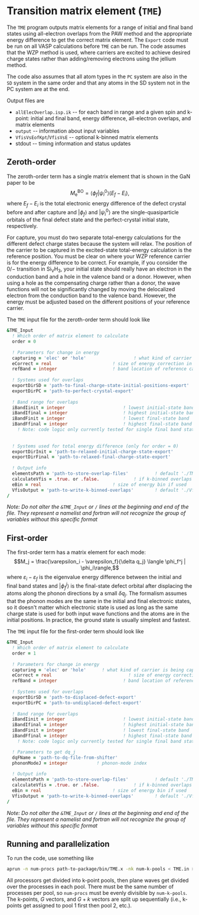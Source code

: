 # Transition matrix element (`TME`)

The `TME` program outputs matrix elements for a range of initial and final band states using all-electron overlaps from the PAW method and the appropriate energy difference to get the correct matrix element. The `Export` code must be run on all VASP calculations before `TME` can be run. The code assumes that the WZP method is used, where carriers are excited to achieve desired charge states rather than adding/removing electrons using the jellium method. 

The code also assumes that all atom types in the `PC` system are also in the `SD` system in the same order and that any atoms in the SD system not in the PC system are at the end.

Output files are 
* `allElecOverlap.isp.ik` -- for each band in range and a given spin and k-point: initial and final band, energy difference, all-electron overlaps, and matrix elements
* `output` -- information about input variables
* `VfisVsEofKpt`/`VfisVsE` -- optional k-binned matrix elements
* stdout -- timing information and status updates

## Zeroth-order

The zeroth-order term has a single matrix element that is shown in the GaN paper to be $$M_{\text{e}}^{\text{BO}} = \langle \phi_f | \psi_i^0 \rangle (E_f - E_i),$$ where $E_f - E_i$ is the total electronic energy difference of the defect crystal before and after capture and $|\phi_f\rangle$ and $|\psi_i^0\rangle$ are the single-quasiparticle orbitals of the final defect state and the perfect-crystal initial state, respectively. 

For capture, you must do two separate total-energy calculations for the different defect charge states because the system will relax. The position of the carrier to be captured in the excited-state total-energy calculation is the reference position. You must be clear on where your WZP reference carrier is for the energy difference to be correct. For example, if you consider the $0/-$ transition in $\text{Si}_{\text{V}}\text{H}_3$, your initial state should really have an electron in the conduction band and a hole in the valence band or a donor. However, when using a hole as the compensating charge rather than a donor, the wave functions will not be significantly changed by moving the delocalized electron from the conduction band to the valence band. However, the energy must be adjusted based on the different positions of your reference carrier. 

The `TME` input file for the zeroth-order term should look like
```f90
&TME_Input
  ! Which order of matrix element to calculate
  order = 0
  
  ! Parameters for change in energy
  capturing = 'elec' or 'hole'					! what kind of carrier is being captured
  eCorrect = real						! size of energy correction in eV; default 0.0
  refBand = integer						! band location of reference carrier
  
  ! Systems used for overlaps
  exportDirSD = 'path-to-final-charge-state-initial-positions-export'
  exportDirPC = 'path-to-perfect-crystal-export'
  
  ! Band range for overlaps
  iBandIinit = integer						! lowest initial-state band
  iBandIfinal = integer						! highest initial-state band
  iBandFinit = integer						! lowest final-state band
  iBandFfinal = integer						! highest final-state band
    ! Note: code logic only currently tested for single final band state (iBandFinit = iBandFfinal)
  
  
  ! Systems used for total energy difference (only for order = 0)
  exportDirInit = 'path-to-relaxed-initial-charge-state-export'
  exportDirFinal = 'path-to-relaxed-final-charge-state-export'
  
  ! Output info
  elementsPath = 'path-to-store-overlap-files' 			! default './TMEs'
  calculateVfis = .true. or .false.				! if k-binned overlaps should be calculated and output; default .false.
  eBin = real							! size of energy bin if used
  VfisOutput = 'path-to-write-k-binned-overlaps' 		! default './VfisVsE'
/
```
_Note: Do not alter the `&TME_Input` or `/` lines at the beginning and end of the file. They represent a namelist and fortran will not recognize the group of variables without this specific format_

## First-order

The first-order term has a matrix element for each mode: $$M_j = \frac{\varepsilon_i - \varepsilon_f}{\delta q_j} \langle \phi_f^j | \phi_i\rangle,$$ where $\varepsilon_i - \varepsilon_f$ is the eigenvalue energy difference between the initial and final band states and $|\phi_f^j\rangle$ is the final-state defect orbital after displacing the atoms along the phonon directions by a small $\delta q_j$. The formalism assumes that the phonon modes are the same in the initial and final electronic states, so it doesn't matter which electronic state is used as long as the same charge state is used for both input wave functions and the atoms are in the initial positions. In practice, the ground state is usually simplest and fastest.

The `TME` input file for the first-order term should look like
```f90
&TME_Input
  ! Which order of matrix element to calculate
  order = 1
  
  ! Parameters for change in energy
  capturing = 'elec' or 'hole'		! what kind of carrier is being captured
  eCorrect = real						      ! size of energy correction in eV; default 0.0
  refBand = integer						    ! band location of reference carrier
  
  ! Systems used for overlaps
  exportDirSD = 'path-to-displaced-defect-export'
  exportDirPC = 'path-to-undisplaced-defect-export'
  
  ! Band range for overlaps
  iBandIinit = integer						! lowest initial-state band
  iBandIfinal = integer						! highest initial-state band
  iBandFinit = integer						! lowest final-state band
  iBandFfinal = integer						! highest final-state band
    ! Note: code logic only currently tested for single final band state (iBandFinit = iBandFfinal)

  ! Parameters to get dq_j
  dqFName = 'path-to-dq-file-from-shifter'
  phononModeJ = integer           ! phonon-mode index
  
  ! Output info
  elementsPath = 'path-to-store-overlap-files' 			! default './TMEs'
  calculateVfis = .true. or .false.				! if k-binned overlaps should be calculated and output; default .false.
  eBin = real							! size of energy bin if used
  VfisOutput = 'path-to-write-k-binned-overlaps' 		! default './VfisVsE'
/
```
_Note: Do not alter the `&TME_Input` or `/` lines at the beginning and end of the file. They represent a namelist and fortran will not recognize the group of variables without this specific format_

## Running and parallelization

To run the code, use something like 
```bash
aprun -n num-procs path-to-package/bin/TME.x -nk num-k-pools < TME.in > TME.out
```

All processors get divided into k-point pools, then plane waves get divided over the processes in each pool. There must be the same number of processes per pool, so `num-procs` must be evenly divisible by `num-k-pools`. The k-points, $G$ vectors, and $G+k$ vectors are split up sequentially (i.e., k-points get assigned to pool 1 first then pool 2, etc.). 
